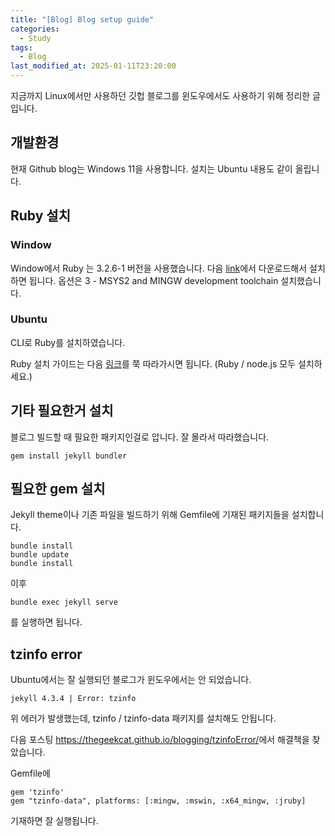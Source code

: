 ```yaml
---
title: "[Blog] Blog setup guide"
categories:
  - Study
tags:
  - Blog
last_modified_at: 2025-01-11T23:20:00
---
```


지금까지 Linux에서만 사용하던 깃헙 블로그를 윈도우에서도 사용하기 위해 정리한 글입니다.

## 개발환경

현재 Github blog는 Windows 11을 사용합니다. 설치는 Ubuntu 내용도 같이 올립니다.

## Ruby 설치


### Window
Window에서 Ruby 는 3.2.6-1 버전을 사용했습니다. 다음 [link](https://rubyinstaller.org/downloads/)에서 다운로드해서 설치하면 됩니다. 옵션은 3 - MSYS2 and MINGW development toolchain 설치했습니다.

### Ubuntu
CLI로 Ruby를 설치하였습니다.

Ruby 설치 가이드는 다음 [링크](https://gorails.com/setup/ubuntu/20.04)를 쭉 따라가시면 됩니다. (Ruby / node.js 모두 설치하세요.)

## 기타 필요한거 설치

블로그 빌드할 때 필요한 패키지인걸로 압니다. 잘 몰라서 따라했습니다.

```
gem install jekyll bundler
```

## 필요한 gem 설치

Jekyll theme이나 기존 파일을 빌드하기 위해 Gemfile에 기재된 패키지들을 설치합니다.

```
bundle install
bundle update
bundle install
```

이후

```
bundle exec jekyll serve
```

를 실행하면 됩니다.

## tzinfo error

Ubuntu에서는 잘 실행되던 블로그가 윈도우에서는 안 되었습니다.

```
jekyll 4.3.4 | Error: tzinfo
```

위 에러가 발생했는데, tzinfo / tzinfo-data 패키지를 설치해도 안됩니다.

다음 포스팅 <https://thegeekcat.github.io/blogging/tzinfoError/>에서 해결책을 찾았습니다.

Gemfile에 

```
gem 'tzinfo'
gem "tzinfo-data", platforms: [:mingw, :mswin, :x64_mingw, :jruby]
```
기재하면 잘 실행됩니다.